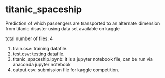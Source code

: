 # titanic_spaceship
Prediction of which passengers are transported to an alternate dimension from titanic disaster using data set available on kaggle


total number of files: 4

1. train.csv: training datafile.
2. test.csv: testing datafile.
3. titanic_spaceship.ipynb: it is a jupyter notebook file, can be run via anaconda jupyter notebook
4. output.csv: submission file for kaggle competition.
